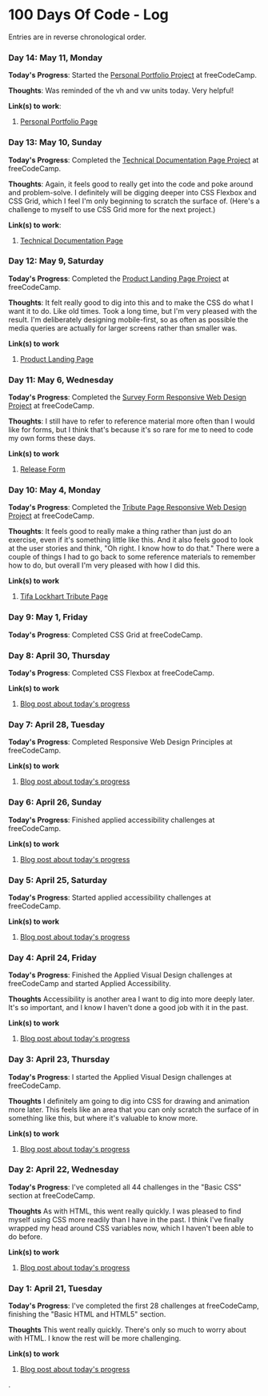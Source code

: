 # 100 Days Of Code - Log
Entries are in reverse chronological order.

### Day 14: May 11, Monday
**Today's Progress**: Started the [Personal Portfolio Project](https://www.freecodecamp.org/learn/responsive-web-design/responsive-web-design-projects/build-a-personal-portfolio-webpage) at freeCodeCamp.

**Thoughts**: Was reminded of the vh and vw units today. Very helpful!

**Link(s) to work**:
1. [Personal Portfolio Page](https://codepen.io/kimberlyhirsh/full/RwWJZjB)

### Day 13: May 10, Sunday
**Today's Progress**: Completed the [Technical Documentation Page Project](https://www.freecodecamp.org/learn/responsive-web-design/responsive-web-design-projects/build-a-technical-documentation-page) at freeCodeCamp.

**Thoughts**: Again, it feels good to really get into the code and poke around and problem-solve. I definitely will be digging deeper into CSS Flexbox and CSS Grid, which I feel I'm only beginning to scratch the surface of. (Here's a challenge to myself to use CSS Grid more for the next project.)

**Link(s) to work**:
1. [Technical Documentation Page](https://codepen.io/kimberlyhirsh/full/rNOvKbo)

### Day 12: May 9, Saturday
**Today's Progress**: Completed the [Product Landing Page Project](https://www.freecodecamp.org/learn/responsive-web-design/responsive-web-design-projects/build-a-product-landing-page) at freeCodeCamp.

**Thoughts**: It felt really good to dig into this and to make the CSS do what I want it to do. Like old times. Took a long time, but I'm very pleased with the result. I'm deliberately designing mobile-first, so as often as possible the media queries are actually for larger screens rather than smaller was.

**Link(s) to work**
1. [Product Landing Page](https://codepen.io/kimberlyhirsh/full/oNjdYrj)

### Day 11: May 6, Wednesday

**Today's Progress**: Completed the [Survey Form Responsive Web Design Project](https://www.freecodecamp.org/learn/responsive-web-design/responsive-web-design-projects/build-a-survey-form) at freeCodeCamp.

**Thoughts**: I still have to refer to reference material more often than I would like for forms, but I think that's because it's so rare for me to need to code my own forms these days.

**Link(s) to work**
1. [Release Form](https://codepen.io/kimberlyhirsh/full/NWGyvqG)

### Day 10: May 4, Monday

**Today's Progress**: Completed the [Tribute Page Responsive Web Design Project](https://www.freecodecamp.org/learn/responsive-web-design/responsive-web-design-projects/build-a-tribute-page) at freeCodeCamp.

**Thoughts**: It feels good to really make a thing rather than just do an exercise, even if it's something little like this. And it also feels good to look at the user stories and think, "Oh right. I know how to do that." There were a couple of things I had to go back to some reference materials to remember how to do, but overall I'm very pleased with how I did this.

**Link(s) to work**
1. [Tifa Lockhart Tribute Page](https://codepen.io/kimberlyhirsh/full/qBOpbqv)

### Day 9: May 1, Friday

**Today's Progress**: Completed CSS Grid at freeCodeCamp.

### Day 8: April 30, Thursday

**Today's Progress**: Completed CSS Flexbox at freeCodeCamp.

**Link(s) to work**
1. [Blog post about today's progress](https://kimberlyhirsh.com/2020/04/30/todays-daysofcode-progress.html)

### Day 7: April 28, Tuesday

**Today's Progress**: Completed Responsive Web Design Principles at freeCodeCamp.

**Link(s) to work**
1. [Blog post about today's progress](https://kimberlyhirsh.com/2020/04/30/todays-daysofcode-progress.html)

### Day 6: April 26, Sunday

**Today's Progress**: Finished applied accessibility challenges at freeCodeCamp.

**Link(s) to work**
1. [Blog post about today's progress](https://kimberlyhirsh.com/2020/04/30/todays-daysofcode-progress.html)

### Day 5: April 25, Saturday

**Today's Progress**: Started applied accessibility challenges at freeCodeCamp.

**Link(s) to work**
1. [Blog post about today's progress](https://kimberlyhirsh.com/2020/04/25/todays-daysofcode-progress.html)

### Day 4: April 24, Friday

**Today's Progress**: Finished the Applied Visual Design challenges at freeCodeCamp and started Applied Accessibility.

**Thoughts** Accessibility is another area I want to dig into more deeply later. It's so important, and I know I haven't done a good job with it in the past.

**Link(s) to work**
1. [Blog post about today's progress](https://kimberlyhirsh.com/2020/04/24/todays-daysofcode-progress.html)

### Day 3: April 23, Thursday

**Today's Progress**: I started the Applied Visual Design challenges at freeCodeCamp.

**Thoughts** I definitely am going to dig into CSS for drawing and animation more later. This feels like an area that you can only scratch the surface of in something like this, but where it's valuable to know more.

**Link(s) to work**
1. [Blog post about today's progress](https://kimberlyhirsh.com/2020/04/23/todays-daysofcode-progress.html)

### Day 2: April 22, Wednesday

**Today's Progress**: I've completed all 44 challenges in the "Basic CSS" section at freeCodeCamp.

**Thoughts** As with HTML, this went really quickly. I was pleased to find myself using CSS more readily than I have in the past. I think I've finally wrapped my head around CSS variables now, which I haven't been able to do before.

**Link(s) to work**
1. [Blog post about today's progress](https://kimberlyhirsh.com/2020/04/22/todays-daysofcode-progress.html)

### Day 1: April 21, Tuesday

**Today's Progress**: I've completed the first 28 challenges at freeCodeCamp, finishing the "Basic HTML and HTML5" section.

**Thoughts** This went really quickly. There's only so much to worry about with HTML. I know the rest will be more challenging.

**Link(s) to work**
1. [Blog post about today's progress](https://kimberlyhirsh.com/2020/04/21/daysofcode-round.html)

.
